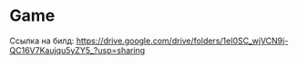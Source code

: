 # Game
Ссылка на билд: https://drive.google.com/drive/folders/1eI0SC_wjVCN9j-QC16V7Kaujqu5yZY5_?usp=sharing
